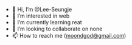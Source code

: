- 👋 Hi, I’m @Lee-Seungje
- 👀 I’m interested in web
- 🌱 I’m currently learning reat
- 💞️ I’m looking to collaborate on none
- 📫 How to reach me (moondgod@gmail.com)

<!---
Lee-Seungje/Lee-Seungje is a ✨ special ✨ repository because its `README.md` (this file) appears on your GitHub profile.
You can click the Preview link to take a look at your changes.
--->
